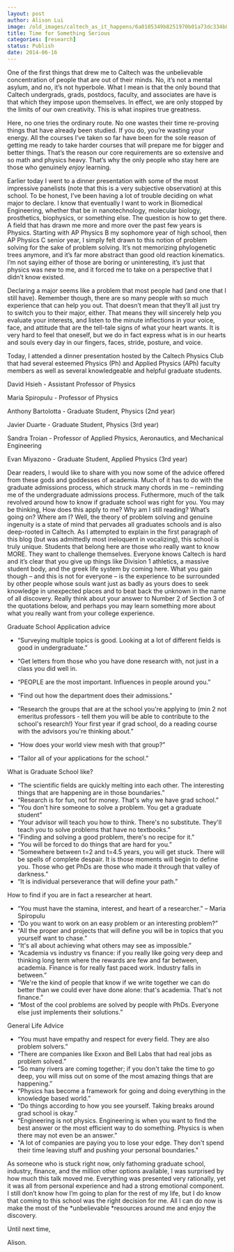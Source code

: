 ```yaml
---
layout: post
author: Alison Lui
image: /old_images/caltech_as_it_happens/6a0105349b8251970b01a73dc334b8970d.jpg
title: Time for Something Serious 
categories: [research]
status: Publish
date: 2014-06-16
---
```



One of the first things that drew me to Caltech was the unbelievable concentration of people that are out of their minds. No, it’s not a mental asylum, and no, it’s not hyperbole. What I mean is that the only bound that Caltech undergrads, grads, postdocs, faculty, and associates are have is that which they impose upon themselves. In effect, we are only stopped by the limits of our own creativity. This is what inspires true greatness.

Here, no one tries the ordinary route. No one wastes their time re-proving things that have already been studied. If you do, you’re wasting your energy. All the courses I’ve taken so far have been for the sole reason of getting me ready to take harder courses that will prepare me for bigger and better things. That’s the reason our core requirements are so extensive and so math and physics heavy. That’s why the only people who stay here are those who genuinely *enjoy* learning.

Earlier today I went to a dinner presentation with some of the most impressive panelists (note that this is a very subjective observation) at this school. To be honest, I’ve been having a lot of trouble deciding on what major to declare. I know that eventually I want to work in Biomedical Engineering, whether that be in nanotechnology, molecular biology, prosthetics, biophysics, or something else. The question is how to get there. A field that has drawn me more and more over the past few years is Physics. Starting with AP Physics B my sophomore year of high school, then AP Physics C senior year, I simply felt drawn to this notion of problem solving for the sake of problem solving. It’s not memorizing phylogenetic trees anymore, and it’s far more abstract than good old reaction kinematics. I’m not saying either of those are boring or uninteresting, it’s just that physics was new to me, and it forced me to take on a perspective that I didn’t know existed.

Declaring a major seems like a problem that most people had (and one that I still have). Remember though, there are so many people with so much experience that can help you out. That doesn’t mean that they’ll all just try to switch you to their major, either. That means they will sincerely help you evaluate your interests, and listen to the minute inflections in your voice, face, and attitude that are the tell-tale signs of what your heart wants. It is very hard to feel that oneself, but we do in fact express what is in our hearts and souls every day in our fingers, faces, stride, posture, and voice.

Today, I attended a dinner presentation hosted by the Caltech Physics Club that had several esteemed Physics (Ph) and Applied Physics (APh) faculty members as well as several knowledgeable and helpful graduate students.

David Hsieh - Assistant Professor of Physics

Maria Spiropulu - Professor of Physics

Anthony Bartolotta - Graduate Student, Physics (2nd year)

Javier Duarte - Graduate Student, Physics (3rd year)

Sandra Troian - Professor of Applied Physics, Aeronautics, and Mechanical Engineering

Evan Miyazono - Graduate Student, Applied Physics (3rd year)

Dear readers, I would like to share with you now some of the advice offered from these gods and goddesses of academia. Much of it has to do with the graduate admissions process, which struck many chords in me – reminding me of the undergraduate admissions process. Futhermore, much of the talk revolved around how to know if graduate school was right for you. You may be thinking, How does this apply to me? Why am I still reading? What’s going on? Where am I? Well, the theory of problem solving and genuine ingenuity is a state of mind that pervades all graduates schools and is also deep-rooted in Caltech. As I attempted to explain in the first paragraph of this blog (but was admittedly most ineloquent in vocalizing), this school is truly unique. Students that belong here are those who really want to know MORE. They want to challenge themselves. Everyone knows Caltech is hard and it’s clear that you give up things like Division 1 athletics, a massive student body, and the greek life system by coming here. What you gain though – and this is not for everyone – is the experience to be surrounded by other people whose souls want just as badly as yours does to seek knowledge in unexpected places and to beat back the unknown in the name of all discovery. Really think about your answer to Number 2 of Section 3 of the quotations below, and perhaps you may learn something more about what you really want from your college experience.

Graduate School Application advice

- “Surveying multiple topics is good. Looking at a lot of different fields is good in undergraduate.”
- “Get letters from those who you have done research with, not just in a class you did well in.

- “PEOPLE are the most important. Influences in people around you.”
- “Find out how the department does their admissions.”
- “Research the groups that are at the school you're applying to (min 2 not emeritus professors - tell them you will be able to contribute to the school's research!) Your first year if grad school, do a reading course with the advisors you're thinking about.”
- “How does your world view mesh with that group?”
- “Tailor all of your applications for the school.”

What is Graduate School like?

- “The scientific fields are quickly melting into each other. The interesting things that are happening are in those boundaries.”
- “Research is for fun, not for money. That's why we have grad school.”
- “You don't hire someone to solve a problem. You get a graduate student”
- “Your advisor will teach you how to think. There's no substitute. They'll teach you to solve problems that have no textbooks.”
- “Finding and solving a good problem, there's no recipe for it.”
- “You will be forced to do things that are hard for you."
- “Somewhere between t=2 and t=4.5 years, you will get stuck. There will be spells of complete despair. It is those moments will begin to define you. Those who get PhDs are those who made it through that valley of darkness.”
- “It is individual perseverance that will define your path.”

How to find if you are in fact a researcher at heart. 

- “You must have the stamina, interest, and heart of a researcher.” – Maria Spiropulu
- “Do you want to work on an easy problem or an interesting problem?”
- “All the proper and projects that will define you will be in topics that you yourself want to chase.”
- “It's all about achieving what others may see as impossible.”
- “Academia vs industry vs finance: if you really like going very deep and thinking long term where the rewards are few and far between, academia. Finance is for really fast paced work. Industry falls in between.”
- “We're the kind of people that know if we write together we can do better than we could ever have done alone: that's academia. That's not finance.”
- “Most of the cool problems are solved by people with PhDs. Everyone else just implements their solutions.”

General Life Advice

- “You must have empathy and respect for every field. They are also problem solvers.”
- “There are companies like Exxon and Bell Labs that had real jobs as problem solved.”
- “So many rivers are coming together; if you don't take the time to go deep, you will miss out on some of the most amazing things that are happening.”
- “Physics has become a framework for going and doing everything in the knowledge based world.”
- “Do things according to how you see yourself. Taking breaks around grad school is okay.”
- “Engineering is not physics. Engineering is when you want to find the best answer or the most efficient way to do something. Physics is when there may not even be an answer.”
- "A lot of companies are paying you to lose your edge. They don't spend their time leaving stuff and pushing your personal boundaries."

As someone who is stuck right now, only fathoming graduate school, industry, finance, and the million other options available, I was surprised by how much this talk moved me. Everything was presented very rationally, yet it was all from personal experience and had a strong emotional component. I still don’t know how I’m going to plan for the rest of my life, but I do know that coming to this school was the right decision for me. All I can do now is make the most of the *unbelievable *resources around me and enjoy the discovery.

Until next time,

Alison.

